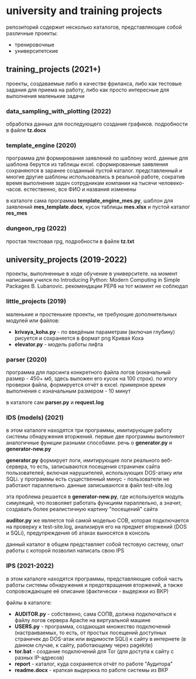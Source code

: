 ﻿# university and training projects
репозиторий содержит несколько каталогов, представляющие собой различные проекты:
- тренировочные
- университетские


## training_projects (2021+)
проекты, создаваемые либо в качестве фриланса, либо как тестовые задания для приема на работу, либо как просто интересные для выполнения маленькие задачи

### data_sampling_with_plotting (2022)
обработка данных для последующего создания графиков. подробности в файле **tz.docx**

### template_engine (2020)
программа для формирования заявлений по шаблону word. данные для шаблона берутся из таблицы excel. сформированные заявления сохраняются в заранее созданный пустой каталог. представленный и многие другие шаблоны использовались в реальной работе, сократив время выполнения задач сотрудникам компании на тысячи человеко-часов. естественно, все ФИО и названия изменены

в каталоге сама программа **template_engine_mes.py**, шаблон для заявлений **mes_template.docx**, кусок таблицы **mes.xlsx** и пустой каталог **res_mes**

### dungeon_rpg (2022)
простая текстовая rpg, подробности в файле **tz.txt**


## university_projects (2019-2022)
проекты, выполненные в ходе обучение в университете. на момент написания учился по Introducing Python: Modern Computing in Simple Packages B. Lubanovic. рекомендации PEP8 на тот момент не соблюдал

### little_projects (2019)
  маленькие и простенькие проекты, не требующие дополнительных модулей или файлов:
  
  - **krivaya_koha.py** - по введёным параметрам (включая глубину) рисуется и сохраняется в формат png Кривая Коха
  - **elevator.py** - модель работы лифта

### parser (2020)
  программа для парсинга конкретного файла логов (изначальный размер - 450+ мб, здесь выложен его кусок на 100 строк). по итогу проверки файла, формируется отчёт в excel. примерное время выполнения с изначальным размером - 10 минут 

в каталоге сам **parser.py** и **request.log**

### IDS (models) (2021)
в этом каталоге находятся три программы, имитирующие работу системы обнаружения вторжений. первые две программы выполняют аналогичные функции разными способами. речь о **generator.py** и **generator-new.py**

**generator.py** формирует логи, имитирующие логи реального веб-сервера, то есть, записываются посещения страничек сайта пользователей, включая нарушителей, использующих DOS-атаку или SQLi. у программы есть существенный минус - пользователи не работают параллельно. данные записываются в файл test-site.log

эта проблема решается в **generator-new.py**, где используется модуль симуляций, что позволяет работать функциям параллельно, а значит, создавать более реалистичную картину "посещений" сайта

**auditor.py** же является той самой моделью СОВ, которая подключается на проверку к test-site.log, анализируя его на предмет вторжений (DOS и SQLi), предупреждения об атаках выносятся в консоль

данный каталог в общем представляет собой тестовую систему, опыт работы с которой позволил написать свою IPS

### IPS (2021-2022)
в этом каталоге находятся программы, представляющие собой часть работы системы обнаружения и предотвращения вторжений, а также сопровождающее её описание (фактически - выдержки из ВКР)

файлы в каталоге:
- **AUDITOR.py** - собственно, сама СОПВ, должна подключаться к файлу логов сервера Apache на виртуальной машине
- **USERS.py** - программа, создающая множество подключений (настраиваемых, то есть, от простых посещений доступных страничек до DOS-атак или видимости SQLi) к сайту в интернете (в данном случае, к сайту, работающему через pagekite)
- **tor.bat** - создание подключений для Tor (для доступа к сайту с разных IP-адресов)
- **report** - каталог, куда сохраняется отчёт по работе "Аудитора"
- **readme.docx** - краткая выдержка по работе системы из ВКР

   
